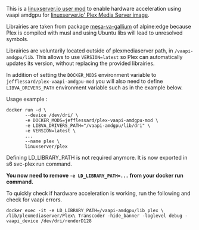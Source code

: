 This is a [linuxserver.io user mod](https://github.com/linuxserver/docker-mods) to enable hardware acceleration using vaapi amdgpu for [linuxserver.io' Plex Media Server image](https://docs.linuxserver.io/images/docker-plex).

Librairies are taken from package [mesa-va-gallium](https://pkgs.alpinelinux.org/package/edge/main/x86/mesa-va-gallium) of alpine:edge because Plex is compiled with musl and using Ubuntu libs will lead to unresolved symbols.

Librairies are voluntarily located outside of plexmediaserver path, in `/vaapi-amdgpu/lib`. This allows to use `VERSION=latest` so Plex can automatically updates its version, without replacing the provided librairies.

In addition of setting the `DOCKER_MODS` environment variable to `jefflessard/plex-vaapi-amdgpu-mod` you will also need to define `LIBVA_DRIVERS_PATH` environment variable such as in the example below.



Usage example :

```
docker run -d \
       --device /dev/dri/ \
       -e DOCKER_MODS=jefflessard/plex-vaapi-amdgpu-mod \
       -e LIBVA_DRIVERS_PATH="/vaapi-amdgpu/lib/dri" \
       -e VERSION=latest \
       ...
       --name plex \
       linuxserver/plex
```

Defining LD_LIBRARY_PATH is not required anymore. It is now exported in s6 svc-plex run command.


**You now need to remove `-e LD_LIBRARY_PATH=...` from your docker run command.**




To quickly check if hardware acceleration is working, run the following and check for vaapi errors.
```
docker exec -it -e LD_LIBRARY_PATH=/vaapi-amdgpu/lib plex \
/lib/plexmediaserver/Plex\ Transcoder -hide_banner -loglevel debug -vaapi_device /dev/dri/renderD128
```

